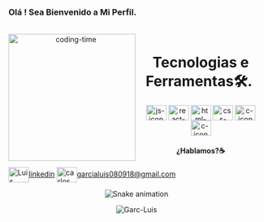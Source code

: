 ###  Olá ! Sea Bienvenido a Mi Perfil.

<div  align="center"> 
  <div style="display: inline_block"><br>
    <img align="left" height="250" alt="coding-time" src="code.gif">
    <h1 align="center">Tecnologias e Ferramentas🛠.&nbsp;</h1>
    <img align="center" height="30" width="40" alt="js-icon"  src="https://raw.githubusercontent.com/jmnote/z-icons/master/svg/python.svg">
    <img align="center" height="30" width="40" alt="react-icon" src="https://camo.githubusercontent.com/76b9adfc712e86d4f8603c2d4e0d7409bb4b0e2a23ee2aed6ed64a7569debcf7/68747470733a2f2f75706c6f61642e77696b696d656469612e6f72672f77696b6970656469612f636f6d6d6f6e732f7468756d622f632f63662f4e65775f506f7765725f42495f4c6f676f2e7376672f3230343870782d4e65775f506f7765725f42495f4c6f676f2e7376672e706e67">
    <img align="center" height="30" width="40" alt="html-icon" src="https://camo.githubusercontent.com/53545009f2b8643a3315490d99941d924e108dc8a4ea21bf835f5f0b7c0e54da/68747470733a2f2f7777772e766563746f726c6f676f2e7a6f6e652f6c6f676f732f706f737467726573716c2f706f737467726573716c2d69636f6e2e737667">
    <img align="center" height="30" width="40" alt="css-icon" src="https://camo.githubusercontent.com/eeb109bd1e4b0234d977a9fb6afc4f58ece07808c1d36da996d4dec914db3eaa/68747470733a2f2f63646e2e63646e6c6f676f2e636f6d2f6c6f676f732f6d2f31302f6d7973716c2e737667">
    <img align="center" height="30" width="40" alt="c-icon" src="https://camo.githubusercontent.com/d7822c80e002754626e9719822d8781abd9d3f154462c284a885221d73fca919/68747470733a2f2f696d672e69636f6e73382e636f6d2f636f6c6f722f34382f3030303030302f6f66666963652d3336352e706e67">
    <img align="center" height="30" width="40" alt="c-icon" src="https://raw.githubusercontent.com/jmnote/z-icons/master/svg/r.svg">
   </div>

#### ¿Hablamos?☕️

<p align="left">
<a href="https://www.linkedin.com/in/luisgarcia-datanalytics1807/" target="blank"><img align="center" src="https://cdn.jsdelivr.net/npm/simple-icons@3.0.1/icons/linkedin.svg" alt="Luis Alberto Garcia Corona" height="30" width="40" />linkedin</a>
<a href="mailto:garcialuis080918@gmail.com " target="blank"><img align="center" src="https://cdn.jsdelivr.net/npm/simple-icons@3.0.1/icons/gmail.svg" alt="carlos salvador díaz" height="30" width="40" />garcialuis080918@gmail.com</a>
</p>


![Snake animation](https://github.com/LuigiGF/LuigiGF/blob/output/github-contribution-grid-snake.svg)

   <p><img align="center" src="https://github-readme-stats.vercel.app/api/top-langs?username=Garc-Luis&show_icons=true&locale=en&layout=compact" alt="Garc-Luis" /></p>
